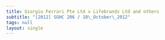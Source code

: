 ```yaml
---
title: Giorgio Ferrari Pte Ltd v Lifebrandz Ltd and others
subtitle: "[2012] SGHC 206 / 10\_October\_2012"
tags: null
layout: single
---
```



